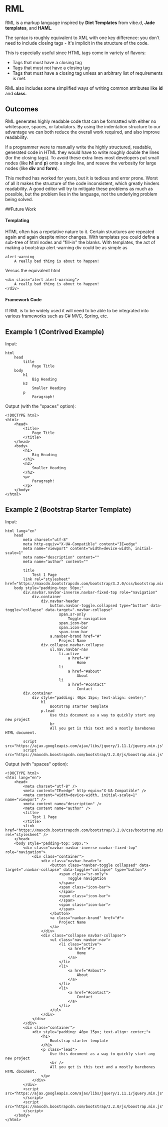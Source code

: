 RML
====

RML is a markup language inspired by **Diet Templates** from vibe.d, **Jade templates**, and **HAML**.

The syntax is roughly equivalent to XML with one key difference: you don't need to include closing tags - It's implicit in the structure of the code. 

This is especially useful since HTML tags come in variety of flavors:

* Tags that must have a closing tag
* Tags that must not have a closing tag
* Tags that must have a closing tag unless an arbitrary list of requirements is met.

RML also includes some simplified ways of writing common attributes like **id** and **class**.

## Outcomes

RML generates highly readable code that can be formatted with either no whitespace, spaces, or tabulators. By using the indentation structure to our advantage we can both reduce the overall work required, and also improve readability.

If a programmer were to manually write the highly structured, readable, generated code in HTML they would have to write roughly double the lines (for the closing tags). To avoid these extra lines most developers put small nodes (like **h1** and **p**) onto a single line, and reseve the verbosity for large nodes (like **div** and **form**). 

This method has worked for years, but it is tedious and error prone. Worst of all it makes the structure of the code inconsistent, which greatly hinders readability. A good editor will try to mitigate these problems as much as possible, but the problem lies in the language, not the underlying problem being solved. 

##Future Work

#### Templating

HTML often has a repetative nature to it. Certain structures are repeated again and again despite minor
changes. With templates you could define a sub-tree of html nodes and "fill-in" the blanks. With templates, the act of making a bootstrap alert-warning div could be as simple as

    alert-warning
        A really bad thing is about to happen!
        
Versus the equivalent html

    <div class="alert alert-warning">
        A really bad thing is about to happen!
    </div>

#### Framework Code

If RML is to be widely used it will need to be able to be integrated into various frameworks such as C# MVC, Spring, etc.


## Example 1 (Contrived Example)

Input:

    html
        head
            title
                Page Title
        body
            h1
                Big Heading
            h2
                Smaller Heading
            p
                Paragraph!

Output (with the "spaces" option):

    <!DOCTYPE html>
    <html>
        <head>
            <title>
                Page Title
            </title>
        </head>
        <body>
            <h1>
                Big Heading
            </h1>
            <h2>
                Smaller Heading
            </h2>
            <p>
                Paragraph!
            </p>
        </body>
    </html>
    
    
## Example 2 (Bootstrap Starter Template)

Input:

    html lang="en"
        head
            meta charset="utf-8"
            meta http-equiv="X-UA-Compatible" content="IE=edge"
            meta name="viewport" content="width=device-width, initial-scale=1"
            meta name="description" content=""
            meta name="author" content=""
    
            title
                Test 1 Page
            link rel="stylesheet" href="https://maxcdn.bootstrapcdn.com/bootstrap/3.2.0/css/bootstrap.min.css"
        body style="padding-top: 50px;"
            div.navbar.navbar-inverse.navbar-fixed-top role="navigation"
                div.container
                    div.navbar-header
                        button.navbar-toggle.collapsed type="button" data-toggle="collapse" data-target=".navbar-collapse"
                            span.sr-only
                                Toggle navigation
                            span.icon-bar
                            span.icon-bar
                            span.icon-bar
                        a.navbar-brand href="#"
                            Project Name
                    div.collapse.navbar-collapse
                        ul.nav.navbar-nav
                            li.active
                                a href="#"
                                    Home
                            li
                                a href="#about"
                                    About
                            li
                                a href="#contact"
                                    Contact
            div.container
                div style="padding: 40px 15px; text-align: center;"
                    h1
                        Bootstrap starter template
                    p.lead
                        Use this document as a way to quickly start any new project
                        br
                        All you get is this text and a mostly barebones HTML document.
    
            script src="https://ajax.googleapis.com/ajax/libs/jquery/1.11.1/jquery.min.js"
            script src="https://maxcdn.boostrapcdn.com/bootstrap/3.2.0/js/boostrap.min.js"
            
Output (with "spaces" option):

    <!DOCTYPE html>
    <html lang="en">
        <head>
            <meta charset="utf-8" />
            <meta content="IE=edge" http-equiv="X-UA-Compatible" />
            <meta content="width=device-width, initial-scale=1" name="viewport" />
            <meta content name="description" />
            <meta content name="author" />
            <title>
                Test 1 Page
            </title>
            <link href="https://maxcdn.bootstrapcdn.com/bootstrap/3.2.0/css/bootstrap.min.css" rel="stylesheet" />
        </head>
        <body style="padding-top: 50px;">
            <div class="navbar navbar-inverse navbar-fixed-top" role="navigation">
                <div class="container">
                    <div class="navbar-header">
                        <button class="navbar-toggle collapsed" data-target=".navbar-collapse" data-toggle="collapse" type="button">
                            <span class="sr-only">
                                Toggle navigation
                            </span>
                            <span class="icon-bar">
                            </span>
                            <span class="icon-bar">
                            </span>
                            <span class="icon-bar">
                            </span>
                        </button>
                        <a class="navbar-brand" href="#">
                            Project Name
                        </a>
                    </div>
                    <div class="collapse navbar-collapse">
                        <ul class="nav navbar-nav">
                            <li class="active">
                                <a href="#">
                                    Home
                                </a>
                            </li>
                            <li>
                                <a href="#about">
                                    About
                                </a>
                            </li>
                            <li>
                                <a href="#contact">
                                    Contact
                                </a>
                            </li>
                        </ul>
                    </div>
                </div>
            </div>
            <div class="container">
                <div style="padding: 40px 15px; text-align: center;">
                    <h1>
                        Bootstrap starter template
                    </h1>
                    <p class="lead">
                        Use this document as a way to quickly start any new project
                        <br />
                        All you get is this text and a mostly barebones HTML document.
                    </p>
                </div>
            </div>
            <script src="https://ajax.googleapis.com/ajax/libs/jquery/1.11.1/jquery.min.js">
            </script>
            <script src="https://maxcdn.boostrapcdn.com/bootstrap/3.2.0/js/boostrap.min.js">
            </script>
        </body>
    </html>

